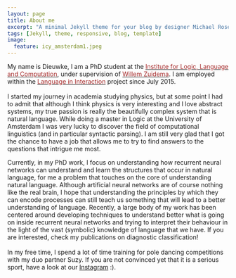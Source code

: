 ```yaml
---
layout: page
title: About me
excerpt: "A minimal Jekyll theme for your blog by designer Michael Rose."
tags: [Jekyll, theme, responsive, blog, template]
image:
  feature: icy_amsterdam1.jpeg
---
```


My name is Dieuwke, I am a PhD student at the <a href="http://illc.uva.nl" target="_blank"><font color="brown">Institute for Logic, Language and Computation</font></a>, under supervision of <a href="https://staff.fnwi.uva.nl/w.zuidema/" target="_blank"><font color="brown">Willem Zuidema</font></a>. 
I am employed within the <a href="https://www.languageininteraction.nl/" target="_blank"><font color="brown">Language in Interaction</font></a> project since July 2015.
<br /><br />
I started my journey in academia studying physics, but at some point I had to admit that although I think physics is very interesting and I love abstract systems, my true passion is really the beautifully complex system that is natural language.
While doing a master in Logic at the University of Amsterdam I was very lucky to discover the field of computational linguistics (and in particular syntactic parsing).
I am still very glad that I got the chance to have a job that allows me to try to find answers to the questions that intrigue me most.

Currently, in my PhD work, I focus on understanding how recurrent neural networks can understand and learn the structures that occur in natural language, for me a problem that touches on the core of understanding natural language.
Although artificial neural networks are of course nothing like the real brain, I hope that understanding the principles by which they can encode processes can still teach us something that will lead to a better understanding of language. 
Recently, a large body of my work has been centered around developing techniques to understand better what is going on inside recurrent neural networks and trying to interpret their behaviour in the light of the vast (symbolic) knowledge of language that we have.
If you are interested, check my publications on diagnostic classification!
<br /><br />
In my free time, I spend a lot of time training for pole dancing competitions with my duo partner Suzy. 
If you are not convinced yet that it is a serious sport, have a look at our <a href="https://www.instagram.com/duo_polenotti/" target="_blank">Instagram</a> :).
